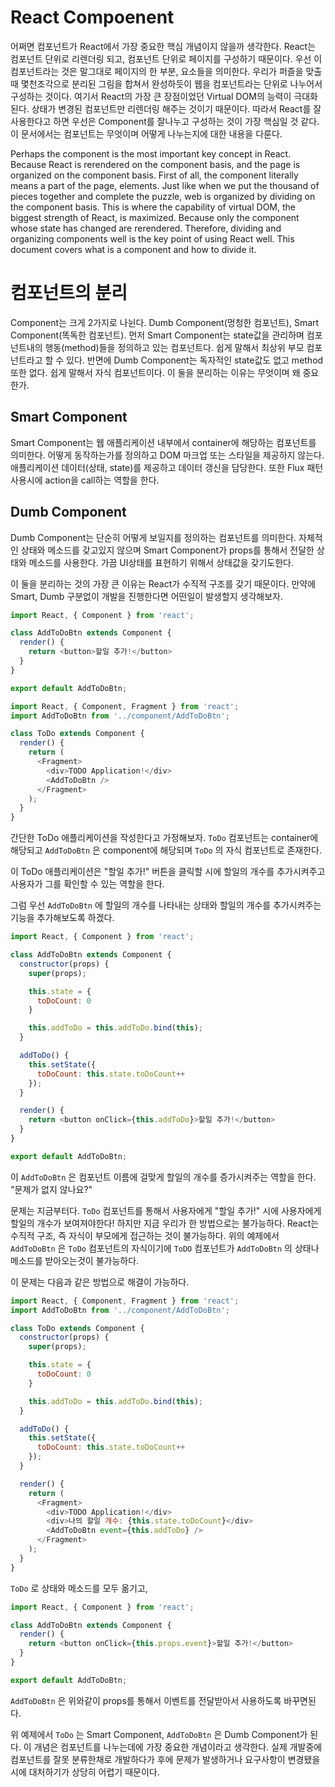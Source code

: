 React Compoenent
===
어쩌면 컴포넌트가 React에서 가장 중요한 핵심 개념이지 않을까 생각한다. React는 컴포넌트 단위로 리렌더링 되고, 컴포넌트 단위로 페이지를 구성하기 때문이다. 우선 이 컴포넌트라는 것은 말그대로 페이지의 한 부분, 요소들을 의미한다. 우리가 퍼즐을 맞출때 몇천조각으로 분리된 그림을 합쳐서 완성하듯이 웹을 컴포넌트라는 단위로 나누어서 구성하는 것이다. 여기서 React의 가장 큰 장점이었던 Virtual DOM의 능력이 극대화된다. 상태가 변경된 컴포넌트만 리렌더링 해주는 것이기 때문이다. 따라서 React를 잘 사용한다고 하면 우선은 Component를 잘나누고 구성하는 것이 가장 핵심일 것 같다. 이 문서에서는 컴포넌트는 무엇이며 어떻게 나누는지에 대한 내용을 다룬다.

Perhaps the component is the most important key concept in React. Because React is rerendered on the component basis, and the page is organized on the component basis. First of all, the component literally means a part of the page, elements. Just like when we put the thousand of pieces together and complete the puzzle, web is organized by dividing on the component basis. This is where the capability of virtual DOM, the biggest strength of React, is maximized. Because only the component whose state has changed are rerendered. Therefore, dividing and organizing components well is the key point of using React well. This document covers what is a component and how to divide it.

# 컴포넌트의 분리

Component는 크게 2가지로 나뉜다. Dumb Component(멍청한 컴포넌트), Smart Component(똑독한 컴포넌트). 먼저 Smart Component는 state값을 관리하며 컴포넌트내의 행동(method)들을 정의하고 있는 컴포넌트다. 쉽게 말해서 최상위 부모 컴포넌트라고 할 수 있다. 반면에 Dumb Component는 독자적인 state값도 없고 method또한 없다. 쉽게 말해서 자식 컴포넌트이다. 이 둘을 분리하는 이유는 무엇이며 왜 중요한가.

## Smart Component
Smart Component는 웹 애플리케이션 내부에서 container에 해당하는 컴포넌트를 의미한다. 어떻게 동작하는가를 정의하고 DOM 마크업 또는 스타일을 제공하지 않는다. 애플리케이션 데이터(상태, state)를 제공하고 데이터 갱신을 담당한다. 또한 Flux 패턴 사용시에 action을 call하는 역할을 한다.

## Dumb Component
Dumb Component는 단순히 어떻게 보일지를 정의하는 컴포넌트를 의미한다. 자체적인 상태와 메소드를 갖고있지 않으며 Smart Component가 props를 통해서 전달한 상태와 메소드를 사용한다. 가끔 UI상태를 표현하기 위해서 상태값을 갖기도한다.

이 둘을 분리하는 것의 가장 큰 이유는 React가 수직적 구조를 갖기 때문이다. 만약에 Smart, Dumb 구분없이 개발을 진행한다면 어떤일이 발생할지 생각해보자.

```javascript
import React, { Component } from 'react';

class AddToDoBtn extends Component {
  render() {
    return <button>할일 추가!</button>
  }
}

export default AddToDoBtn;
```
```javascript
import React, { Component, Fragment } from 'react';
import AddToDoBtn from '../component/AddToDoBtn';

class ToDo extends Component {
  render() {
    return (
      <Fragment>
        <div>TODO Application!</div>
        <AddToDoBtn />
      </Fragment>
    );
  }
}
```
간단한 ToDo 애플리케이션을 작성한다고 가정해보자. `ToDo` 컴포넌트는 container에 해당되고 `AddToDoBtn` 은 component에 해당되며 `ToDo` 의 자식 컴포넌트로 존재한다.

이 ToDo 애플리케이션은 "할일 추가!" 버튼을 클릭할 시에 할일의 개수를 추가시켜주고 사용자가 그를 확인할 수 있는 역할을 한다.

그럼 우선 `AddToDoBtn` 에 할일의 개수를 나타내는 상태와 할일의 개수를 추가시켜주는 기능을 추가해보도록 하겠다.

```javascript
import React, { Component } from 'react';

class AddToDoBtn extends Component {
  constructor(props) {
    super(props);

    this.state = {
      toDoCount: 0
    }

    this.addToDo = this.addToDo.bind(this);
  }

  addToDo() {
    this.setState({
      toDoCount: this.state.toDoCount++
    });
  }

  render() {
    return <button onClick={this.addToDo}>할일 추가!</button>
  }
}

export default AddToDoBtn;
```
이 `AddToDoBtn` 은 컴포넌트 이름에 걸맞게 할일의 개수를 증가시켜주는 역할을 한다. "문제가 없지 않나요?"

문제는 지금부터다. `ToDo` 컴포넌트를 통해서 사용자에게 "할일 추가!" 시에 사용자에게 할일의 개수가 보여져야한다! 하지만 지금 우리가 한 방법으로는 불가능하다. React는 수직적 구조, 즉 자식이 부모에게 접근하는 것이 불가능하다. 위의 예제에서 `AddToDoBtn` 은 `ToDo` 컴포넌트의 자식이기에 `ToDO` 컴포넌트가 `AddToDoBtn` 의 상태나 메소드를 받아오는것이 불가능하다.

이 문제는 다음과 같은 방법으로 해결이 가능하다.
```javascript
import React, { Component, Fragment } from 'react';
import AddToDoBtn from '../component/AddToDoBtn';

class ToDo extends Component {
  constructor(props) {
    super(props);

    this.state = {
      toDoCount: 0
    }

    this.addToDo = this.addToDo.bind(this);
  }

  addToDo() {
    this.setState({
      toDoCount: this.state.toDoCount++
    });
  }

  render() {
    return (
      <Fragment>
        <div>TODO Application!</div>
        <div>나의 할일 개수: {this.state.toDoCount}</div>
        <AddToDoBtn event={this.addToDo} />
      </Fragment>
    );
  }
}
```
`ToDo` 로 상태와 메소드를 모두 옮기고,
```javascript
import React, { Component } from 'react';

class AddToDoBtn extends Component {
  render() {
    return <button onClick={this.props.event}>할일 추가!</button>
  }
}

export default AddToDoBtn;
```
`AddToDoBtn` 은 위와같이 props를 통해서 이벤트를 전달받아서 사용하도록 바꾸면된다.

위 예제에서 `ToDo` 는 Smart Component, `AddToDoBtn` 은 Dumb Component가 된다. 이 개념은 컴포넌트를 나누는데에 가장 중요한 개념이라고 생각한다. 실제 개발중에 컴포넌트를 잘못 분류한채로 개발하다가 후에 문제가 발생하거나 요구사항이 변경됐을시에 대처하기가 상당히 어렵기 때문이다.